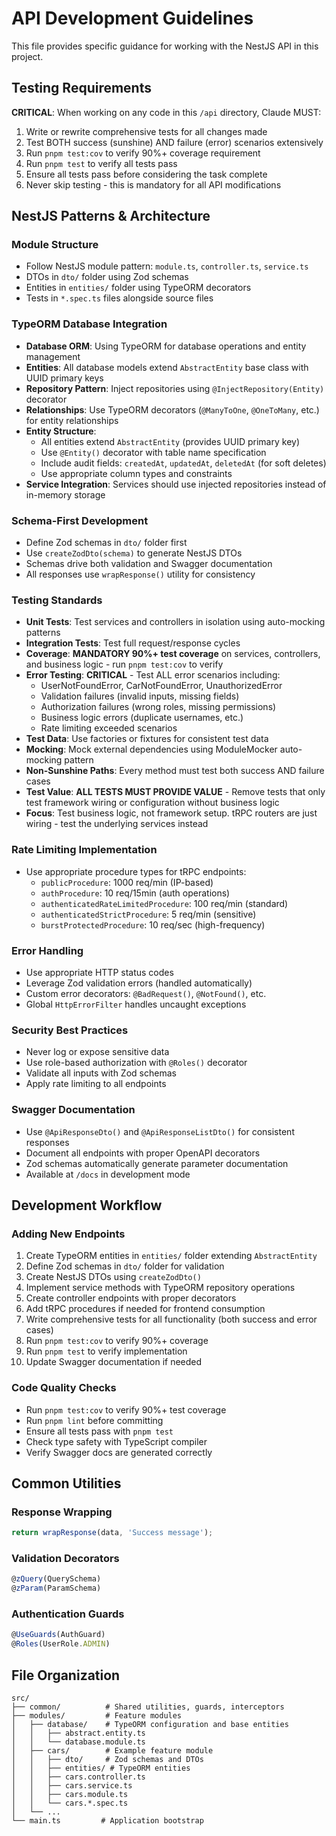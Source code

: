 # API Development Guidelines

This file provides specific guidance for working with the NestJS API in this project.

## Testing Requirements

**CRITICAL**: When working on any code in this `/api` directory, Claude MUST:
1. Write or rewrite comprehensive tests for all changes made
2. Test BOTH success (sunshine) AND failure (error) scenarios extensively
3. Run `pnpm test:cov` to verify 90%+ coverage requirement
4. Run `pnpm test` to verify all tests pass
5. Ensure all tests pass before considering the task complete
6. Never skip testing - this is mandatory for all API modifications

## NestJS Patterns & Architecture

### Module Structure
- Follow NestJS module pattern: `module.ts`, `controller.ts`, `service.ts`
- DTOs in `dto/` folder using Zod schemas
- Entities in `entities/` folder using TypeORM decorators
- Tests in `*.spec.ts` files alongside source files

### TypeORM Database Integration
- **Database ORM**: Using TypeORM for database operations and entity management
- **Entities**: All database models extend `AbstractEntity` base class with UUID primary keys
- **Repository Pattern**: Inject repositories using `@InjectRepository(Entity)` decorator
- **Relationships**: Use TypeORM decorators (`@ManyToOne`, `@OneToMany`, etc.) for entity relationships
- **Entity Structure**:
  - All entities extend `AbstractEntity` (provides UUID primary key)
  - Use `@Entity()` decorator with table name specification
  - Include audit fields: `createdAt`, `updatedAt`, `deletedAt` (for soft deletes)
  - Use appropriate column types and constraints
- **Service Integration**: Services should use injected repositories instead of in-memory storage

### Schema-First Development
- Define Zod schemas in `dto/` folder first
- Use `createZodDto(schema)` to generate NestJS DTOs
- Schemas drive both validation and Swagger documentation
- All responses use `wrapResponse()` utility for consistency

### Testing Standards
- **Unit Tests**: Test services and controllers in isolation using auto-mocking patterns
- **Integration Tests**: Test full request/response cycles
- **Coverage**: **MANDATORY 90%+ test coverage** on services, controllers, and business logic - run `pnpm test:cov` to verify
- **Error Testing**: **CRITICAL** - Test ALL error scenarios including:
  - UserNotFoundError, CarNotFoundError, UnauthorizedError
  - Validation failures (invalid inputs, missing fields)
  - Authorization failures (wrong roles, missing permissions)
  - Business logic errors (duplicate usernames, etc.)
  - Rate limiting exceeded scenarios
- **Test Data**: Use factories or fixtures for consistent test data
- **Mocking**: Mock external dependencies using ModuleMocker auto-mocking pattern
- **Non-Sunshine Paths**: Every method must test both success AND failure cases
- **Test Value**: **ALL TESTS MUST PROVIDE VALUE** - Remove tests that only test framework wiring or configuration without business logic
- **Focus**: Test business logic, not framework setup. tRPC routers are just wiring - test the underlying services instead

### Rate Limiting Implementation
- Use appropriate procedure types for tRPC endpoints:
  - `publicProcedure`: 1000 req/min (IP-based)
  - `authProcedure`: 10 req/15min (auth operations)
  - `authenticatedRateLimitedProcedure`: 100 req/min (standard)
  - `authenticatedStrictProcedure`: 5 req/min (sensitive)
  - `burstProtectedProcedure`: 10 req/sec (high-frequency)

### Error Handling
- Use appropriate HTTP status codes
- Leverage Zod validation errors (handled automatically)
- Custom error decorators: `@BadRequest()`, `@NotFound()`, etc.
- Global `HttpErrorFilter` handles uncaught exceptions

### Security Best Practices
- Never log or expose sensitive data
- Use role-based authorization with `@Roles()` decorator
- Validate all inputs with Zod schemas
- Apply rate limiting to all endpoints

### Swagger Documentation
- Use `@ApiResponseDto()` and `@ApiResponseListDto()` for consistent responses
- Document all endpoints with proper OpenAPI decorators
- Zod schemas automatically generate parameter documentation
- Available at `/docs` in development mode

## Development Workflow

### Adding New Endpoints
1. Create TypeORM entities in `entities/` folder extending `AbstractEntity`
2. Define Zod schemas in `dto/` folder for validation
3. Create NestJS DTOs using `createZodDto()`
4. Implement service methods with TypeORM repository operations
5. Create controller endpoints with proper decorators
6. Add tRPC procedures if needed for frontend consumption
7. Write comprehensive tests for all functionality (both success and error cases)
8. Run `pnpm test:cov` to verify 90%+ coverage
9. Run `pnpm test` to verify implementation
10. Update Swagger documentation if needed

### Code Quality Checks
- Run `pnpm test:cov` to verify 90%+ test coverage
- Run `pnpm lint` before committing
- Ensure all tests pass with `pnpm test`
- Check type safety with TypeScript compiler
- Verify Swagger docs are generated correctly

## Common Utilities

### Response Wrapping
```typescript
return wrapResponse(data, 'Success message');
```

### Validation Decorators
```typescript
@zQuery(QuerySchema)
@zParam(ParamSchema)
```

### Authentication Guards
```typescript
@UseGuards(AuthGuard)
@Roles(UserRole.ADMIN)
```

## File Organization
```
src/
├── common/          # Shared utilities, guards, interceptors
├── modules/         # Feature modules
│   ├── database/    # TypeORM configuration and base entities
│   │   ├── abstract.entity.ts
│   │   └── database.module.ts
│   ├── cars/        # Example feature module
│   │   ├── dto/     # Zod schemas and DTOs
│   │   ├── entities/ # TypeORM entities
│   │   ├── cars.controller.ts
│   │   ├── cars.service.ts
│   │   ├── cars.module.ts
│   │   └── cars.*.spec.ts
│   └── ...
└── main.ts         # Application bootstrap
```